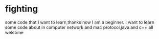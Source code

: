 # fighting
some code that I want to learn,thanks
now I am a beginner. I want to learn some code about in computer network and mac protocol,java and c++ all welcome
